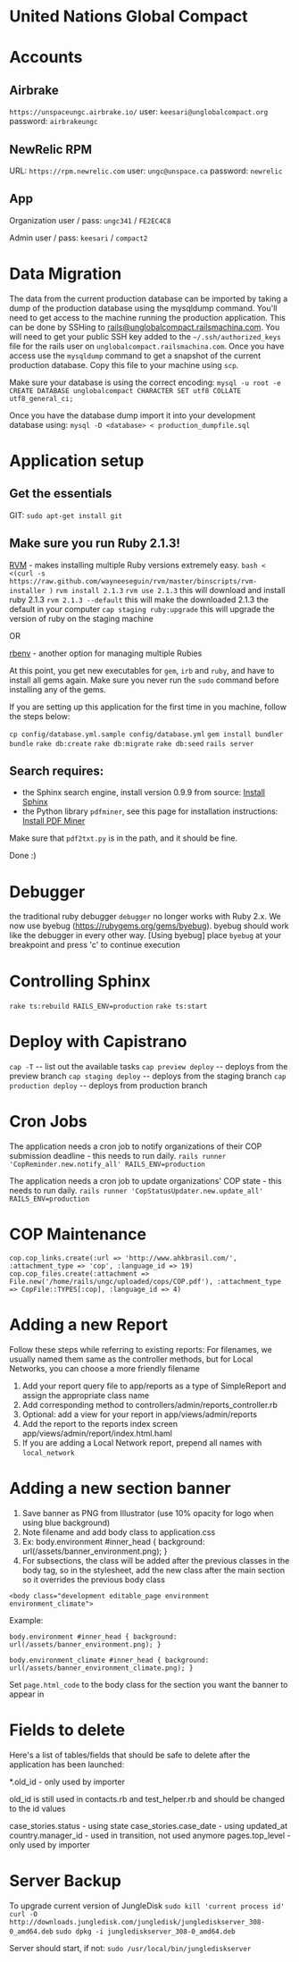 # United Nations Global Compact

# Accounts

## Airbrake
`https://unspaceungc.airbrake.io/`
user: `keesari@unglobalcompact.org`
password: `airbrakeungc`

## NewRelic RPM
URL: `https://rpm.newrelic.com`
user: `ungc@unspace.ca`
password: `newrelic`

## App
Organization user / pass:
`ungc341` / `FE2EC4C8`

Admin user / pass:
`keesari` / `compact2`

# Data Migration
The data from the current production database can be imported by taking a dump of the production database using
the mysqldump command. You'll need to get access to the machine running the production application. This can be done by
SSHing to rails@unglobalcompact.railsmachina.com. You will need to get your public SSH key added to the `~/.ssh/authorized_keys`
file for the rails user on `unglobalcompact.railsmachina.com`. Once you have access use the `mysqldump` command to get a
snapshot of the current production database.  Copy this file to your machine using `scp`.

Make sure your database is using the correct encoding:
`mysql -u root -e CREATE DATABASE unglobalcompact CHARACTER SET utf8 COLLATE utf8_general_ci;`

Once you have the database dump import it into your development database using:
`mysql -D <database> < production_dumpfile.sql`

# Application setup

## Get the essentials
GIT: `sudo apt-get install git`

## Make sure you run Ruby 2.1.3!
[RVM](http://rvm.beginrescueend.com/) - makes installing multiple Ruby versions extremely easy.
`bash < <(curl -s https://raw.github.com/wayneeseguin/rvm/master/binscripts/rvm-installer )`
`rvm install 2.1.3`
`rvm use 2.1.3` this will download and install ruby 2.1.3
`rvm 2.1.3 --default` this will make the downloaded 2.1.3 the default in your computer
`cap staging ruby:upgrade` this will upgrade the version of ruby on the staging machine

OR

[rbenv](htpt://https://github.com/sstephenson/rbenv) - another option for managing multiple Rubies

At this point, you get new executables for `gem`, `irb` and `ruby`, and have to install all gems again.
Make sure you never run the `sudo` command before installing any of the gems.

If you are setting up this application for the first time in you machine, follow the steps below:

`cp config/database.yml.sample config/database.yml`
`gem install bundler`
`bundle`
`rake db:create`
`rake db:migrate`
`rake db:seed`
`rails server`

## Search requires:
- the Sphinx search engine, install version 0.9.9 from source:
[Install Sphinx](http://freelancing-god.github.com/ts/en/installing_sphinx.html)
- the Python library `pdfminer`, see this page for installation instructions:
[Install PDF Miner](http://www.unixuser.org/~euske/python/pdfminer/index.html)

Make sure that `pdf2txt.py` is in the path, and it should be fine.

Done :)

# Debugger
the traditional ruby debugger `debugger` no longer works with Ruby 2.x. We now use byebug (https://rubygems.org/gems/byebug).
byebug should work like the debugger in every other way.
[Using byebug]
place `byebug` at your breakpoint and press 'c' to continue execution

# Controlling Sphinx
`rake ts:rebuild RAILS_ENV=production`
`rake ts:start`

# Deploy with Capistrano

`cap -T` -- list out the available tasks
`cap preview deploy`  -- deploys from the preview branch
`cap staging deploy`  -- deploys from the staging branch
`cap production deploy`  -- deploys from production branch

# Cron Jobs
The application needs a cron job to notify organizations of their COP submission deadline - this needs to run daily.
`rails runner 'CopReminder.new.notify_all' RAILS_ENV=production`

The application needs a cron job to update organizations' COP state - this needs to run daily.
`rails runner 'CopStatusUpdater.new.update_all' RAILS_ENV=production`

# COP Maintenance
`cop.cop_links.create(:url => 'http://www.ahkbrasil.com/', :attachment_type => 'cop', :language_id => 19)`
`cop.cop_files.create(:attachment => File.new('/home/rails/ungc/uploaded/cops/COP.pdf'), :attachment_type => CopFile::TYPES[:cop], :language_id => 4)`

# Adding a new Report
Follow these steps while referring to existing reports:
For filenames, we usually named them same as the controller methods, but for Local Networks, you can choose a more friendly filename

1. Add your report query file to app/reports as a type of SimpleReport and assign the appropriate class name
2. Add corresponding method to controllers/admin/reports_controller.rb
3. Optional: add a view for your report in app/views/admin/reports
4. Add the report to the reports index screen app/views/admin/report/index.html.haml
5. If you are adding a Local Network report, prepend all names with `local_network`

# Adding a new section banner
1. Save banner as PNG from Illustrator (use 10% opacity for logo when using blue background)
2. Note filename and add body class to application.css
3. Ex: body.environment #inner_head { background: url(/assets/banner_environment.png); }
4. For subsections, the class will be added after the previous classes in the body tag, so in the stylesheet, add the new class after the main section so it overrides the previous body class

`<body class="development editable_page environment environment_climate">`


Example:

`body.environment #inner_head { background: url(/assets/banner_environment.png); }`

`body.environment_climate #inner_head { background: url(/assets/banner_environment_climate.png); }`


Set `page.html_code` to the body class for the section you want the banner to appear in

# Fields to delete
Here's a list of tables/fields that should be safe to delete after the application has been launched:

*.old\_id - only used by importer

old\_id is still used in contacts.rb and test_helper.rb and should be changed to the id values

case\_stories.status - using state
case\_stories.case\_date - using updated\_at
country.manager\_id - used in transition, not used anymore
pages.top\_level - only used by importer

# Server Backup
To upgrade current version of JungleDisk
`sudo kill 'current process id'`
`curl -O http://downloads.jungledisk.com/jungledisk/junglediskserver_308-0_amd64.deb`
`sudo dpkg -i junglediskserver_308-0_amd64.deb`

Server should start, if not:
`sudo /usr/local/bin/junglediskserver`
